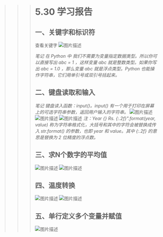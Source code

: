 >>> #  **5.30 学习报告**
>>> ## 一、关键字和标识符
>>> 查看关键字
>>> ![图片描述](https://dn-simplecloud.shiyanlou.com/courses/uid1080407-20190529-1559142821366)
>>>
>>>  *笔记* 
>>>  *在 Python 中 我们不需要为变量指定数据类型。所以你可以直接写出 abc = 1 ，这样变量 abc 就是整数类型。如果你写出 abc = 1.0 ，那么变量 abc 就是浮点类型。Python 也能操作字符串，它们用单引号或双引号括起来。* 
>>> ## 二、键盘读取和输入
>>>  *笔记* 
>>>  *键盘读入函数：input()。input() 有一个用于打印在屏幕上的可选字符串参数，返回用户输入的字符串。*
>>> ![图片描述](https://dn-simplecloud.shiyanlou.com/courses/uid1080407-20190530-1559221246056)
>>> ![图片描述](https://dn-simplecloud.shiyanlou.com/courses/uid1080407-20190530-1559222643181)
>>> ![图片描述](https://dn-simplecloud.shiyanlou.com/courses/uid1080407-20190530-1559222462118)
>>>  *注：Year {} Rs. {:.2f}".format(year, value) 称为字符串格式化，大括号和其中的字符会被替换成传入 str.format() 的参数，也即 year 和 value。其中 {:.2f} 的意思是替换为 2 位精度的浮点数。* 
>>> ## 三、求N个数字的平均值
>>> ![图片描述](https://dn-simplecloud.shiyanlou.com/courses/uid1080407-20190530-1559223615486)
>>> ![图片描述](https://dn-simplecloud.shiyanlou.com/courses/uid1080407-20190530-1559223561201)
>>> ## 四、温度转换
>>> ![图片描述](https://dn-simplecloud.shiyanlou.com/courses/uid1080407-20190530-1559225239940)
>>> ![图片描述](https://dn-simplecloud.shiyanlou.com/courses/uid1080407-20190530-1559225279463)
>>> ## 五、单行定义多个变量并赋值
>>> ![图片描述](https://dn-simplecloud.shiyanlou.com/courses/uid1080407-20190530-1559225512752)